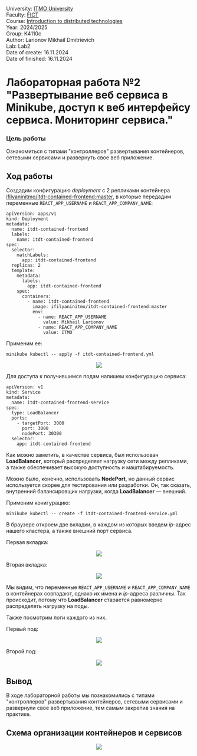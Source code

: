 University: [ITMO University](https://itmo.ru/ru/)  
Faculty: [FICT](https://fict.itmo.ru)  
Course: [Introduction to distributed technologies](https://github.com/itmo-ict-faculty/introduction-to-distributed-technologies)  
Year: 2024/2025  
Group: K4110c  
Author: Larionov Mikhail Dmitrievich  
Lab: Lab2  
Date of create: 16.11.2024  
Date of finished: 16.11.2024  

# Лабораторная работа №2 "Развертывание веб сервиса в Minikube, доступ к веб интерфейсу сервиса. Мониторинг сервиса."

### Цель работы

Ознакомиться с типами "контроллеров" развертывания контейнеров, сетевыми сервисами и развернуть свое веб приложение.

## Ход работы

Создадим конфигурацию _deployment_ с 2 репликами контейнера [ifilyaninitmo/itdt-contained-frontend:master](https://hub.docker.com/repository/docker/ifilyaninitmo/itdt-contained-frontend), в которые передадим переменные `REACT_APP_USERNAME` и `REACT_APP_COMPANY_NAME`:

```
apiVersion: apps/v1
kind: Deployment
metadata:
  name: itdt-contained-frontend
  labels:
    name: itdt-contained-frontend
spec:
  selector:
    matchLabels:
      app: itdt-contained-frontend
  replicas: 2
  template:
    metadata:
      labels:
        app: itdt-contained-frontend
    spec:
      containers:
        - name: itdt-contained-frontend
          image: ifilyaninitmo/itdt-contained-frontend:master
          env:
            - name: REACT_APP_USERNAME
              value: Mikhail Larionov
            - name: REACT_APP_COMPANY_NAME
              value: ITMO
```

Применим ее:

```
minikube kubectl -- apply -f itdt-contained-frontend.yml
```

<p align="center"><img src="https://github.com/user-attachments/assets/4854683f-56da-449e-aa6e-2ea8523ae5af"/></p>

Для доступа к получившимся подам напишем конфигурацию сервиса:

```
apiVersion: v1
kind: Service
metadata:
  name: itdt-contained-frontend-service
spec:
  type: LoadBalancer
  ports:
    - targetPort: 3000
      port: 3000
      nodePort: 30300
  selector:
    app: itdt-contained-frontend
```

Как можно заметить, в качестве сервиса, был использован **LoadBalancer**, который распределяет нагрузку сети между репликами, а также обеспечивает высокую доступность и маштабируемость.

Можно было, конечно, использовать **NodePort**, но данный сервис используется скорее для тестирования или разработки. Он, так сказать, внутренний балансировщик нагрузки, когда **LoadBalancer** — внешний.

Применим конигурацию:

```
minikube kubectl -- create -f itdt-contained-frontend-service.yml
```

В браузере откроем две вкладки, в каждом из которых введем _ip_-адрес нашего кластера, а также внешний порт сервиса.

Первая вкладка:

<p align="center"><img src="https://github.com/user-attachments/assets/e1dd530c-3d08-4419-8930-4971263eb310"/></p>

Вторая вкладка:

<p align="center"><img src="https://github.com/user-attachments/assets/25dbae24-a8f1-41ca-9354-c14cb547b945"/></p>

Мы видим, что переменные `REACT_APP_USERNAME` и `REACT_APP_COMPANY_NAME` в контейнерах совпадают, однако их имена и _ip_-адреса различны. Так происходит, потому что **LoadBalancer** старается равномерно распределять нагрузку на поды.

Также посмотрим логи каждого из них.

Первый под:

<p align="center"><img src="https://github.com/user-attachments/assets/34121e5c-2adb-4b6e-88fc-fbf461413f07"/></p>

Второй под:

<p align="center"><img src="https://github.com/user-attachments/assets/70f36d93-9584-46c7-a3c1-4e899d680189"/></p>

## Вывод

В ходе лабораторной работы мы познакомились с типами "контроллеров" развертывания контейнеров, сетевыми сервисами и развернули свое веб приложение, тем самым закрепив знания на практике.

## Схема организации контейнеров и сервисов

<p align="center"><img src="https://github.com/user-attachments/assets/d59e8972-e151-4397-8b10-536bab95fb6d"/></p>

